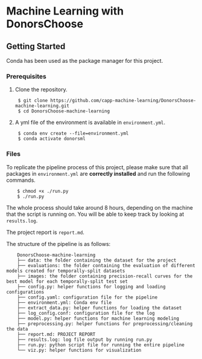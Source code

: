 # Machine Learning with DonorsChoose


## Getting Started

Conda has been used as the package manager for this project.

### Prerequisites

1. Clone the repository.

        $ git clone https://github.com/capp-machine-learning/DonorsChoose-machine-learning.git
        $ cd DonorsChoose-machine-learning

1. A yml file of the environment is available in `environment.yml`.

        $ conda env create --file=environment.yml
        $ conda activate donorsml
        
### Files

To replicate the pipeline process of this project, please make sure that all packages in `environment.yml` are __correctly installed__ and run the following commands.

        $ chmod +x ./run.py
        $ ./run.py

The whole process should take around 8 hours, depending on the machine that the script is running on. You will be able to keep track by looking at `results.log`.

The project report is `report.md`.

The structure of the pipeline is as follows:

        DonorsChoose-machine-learning
        ├── data: the folder containing the dataset for the project
        ├── evaluations: the folder containing the evaluation of different models created for temporally-split datasets
        ├── images: the folder containing precision-recall curves for the best model for each temporally-split test set
        ├── config.py: helper functions for logging and loading configurations
        ├── config.yaml: configuration file for the pipeline
        ├── environment.yml: Conda env file
        ├── extract_data.py: helper functions for loading the dataset
        ├── log_config.conf: configuration file for the log
        ├── model.py: helper functions for machine learning modeling
        ├── preprocessing.py: helper functions for preprocessing/cleaning the data
        ├── report.md: PROJECT REPORT
        ├── results.log: log file output by running run.py 
        ├── run.py: python script file for running the entire pipeline
        └── viz.py: helper functions for visualization

